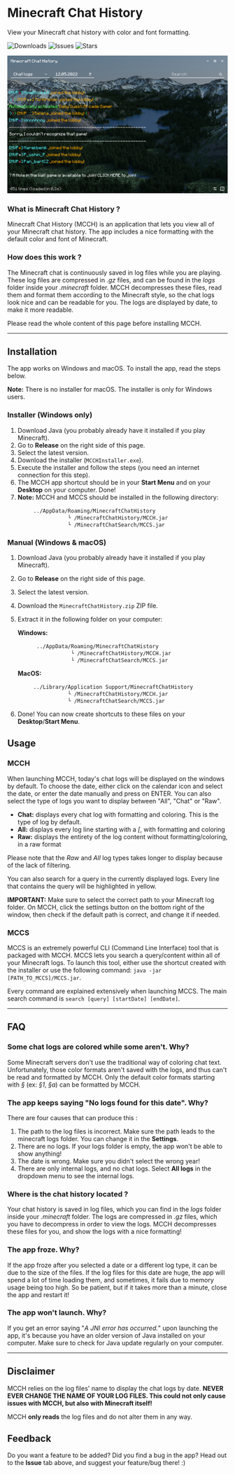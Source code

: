 # Minecraft Chat History
View your Minecraft chat history with color and font formatting.

![Downloads](https://img.shields.io/github/downloads/vincent64/minecraft-chat-history/latest/total)
![Issues](https://img.shields.io/github/issues-raw/vincent64/minecraft-chat-history)
![Stars](https://img.shields.io/github/stars/vincent64/minecraft-chat-history)

![Screenshot](src/resources/screenshot.png)

### What is Minecraft Chat History ?
Minecraft Chat History (MCCH) is an application that lets you view all of your Minecraft chat history. The app includes a nice formatting with the default color and font of Minecraft.

### How does this work ?
The Minecraft chat is continuously saved in log files while you are playing. These log files are compressed in *.gz* files, and can be found in the *logs* folder inside your *.minecraft* folder.
MCCH decompresses these files, read them and format them according to the Minecraft style, so the chat logs look nice and can be readable for you.
The logs are displayed by date, to make it more readable.

Please read the whole content of this page before installing MCCH.

---

## Installation
The app works on Windows and macOS. To install the app, read the steps below.

**Note:** There is no installer for macOS. The installer is only for Windows users.

### Installer (Windows only)
1. Download Java (you probably already have it installed if you play Minecraft).
2. Go to **Release** on the right side of this page.
3. Select the latest version.
4. Download the installer (```MCCHInstaller.exe```).
5. Execute the installer and follow the steps (you need an internet connection for this step).
6. The MCCH app shortcut should be in your **Start Menu** and on your **Desktop** on your computer. Done!
7. **Note:** MCCH and MCCS should be installed in the following directory:
    ```
         ../AppData/Roaming/MinecraftChatHistory
                    └ /MinecraftChatHistory/MCCH.jar
                    └ /MinecraftChatSearch/MCCS.jar
    ```

### Manual (Windows & macOS)
1. Download Java (you probably already have it installed if you play Minecraft).
2. Go to **Release** on the right side of this page.
3. Select the latest version.
4. Download the ```MinecraftChatHistory.zip``` ZIP file.
6. Extract it in the following folder on your computer:

   **Windows:**
   ```
         ../AppData/Roaming/MinecraftChatHistory
                    └ /MinecraftChatHistory/MCCH.jar
                    └ /MinecraftChatSearch/MCCS.jar
    ```
   **MacOS:**
    ```
         ../Library/Application Support/MinecraftChatHistory
                    └ /MinecraftChatHistory/MCCH.jar
                    └ /MinecraftChatSearch/MCCS.jar
    ```
7. Done! You can now create shortcuts to these files on your **Desktop**/**Start Menu**.

## Usage

### MCCH
When launching MCCH, today's chat logs will be displayed on the windows by default. To choose the date, either click on the calendar icon and select the date, or enter the date manually and press on ENTER.
You can also select the type of logs you want to display between "All", "Chat" or "Raw".

- **Chat:** displays every chat log with formatting and coloring. This is the type of log by default.
- **All:** displays every log line starting with a *[*, with formatting and coloring
- **Raw:** displays the entirety of the log content without formatting/coloring, in a raw format

Please note that the *Raw* and *All* log types takes longer to display because of the lack of filtering.

You can also search for a query in the currently displayed logs. Every line that contains the query will be highlighted in yellow.

**IMPORTANT:** Make sure to select the correct path to your Minecraft log folder. On MCCH, click the settings button on the bottom right of the window, then check if the default path is correct, and change it if needed.

### MCCS
MCCS is an extremely powerful CLI (Command Line Interface) tool that is packaged with MCCH.
MCCS lets you search a query/content within all of your Minecraft logs. To launch this tool, either use the shortcut created with the installer or use the following command:
```java -jar [PATH_TO_MCCS]/MCCS.jar```.

Every command are explained extensively when launching MCCS. The main search command is ```search [query] [startDate] [endDate]```.

---

## FAQ

### Some chat logs are colored while some aren't. Why?
Some Minecraft servers don't use the traditional way of coloring chat text. Unfortunately, those color formats aren't saved with the logs, and thus can't be read and formatted by MCCH. Only the default color formats starting with *§* (ex: *§1*, *§a*) can be formatted by MCCH.

### The app keeps saying "No logs found for this date". Why?
There are four causes that can produce this :
1. The path to the log files is incorrect. Make sure the path leads to the minecraft logs folder. You can change it in the **Settings**.
2. There are no logs. If your logs folder is empty, the app won't be able to show anything!
3. The date is wrong. Make sure you didn't select the wrong year!
4. There are only internal logs, and no chat logs. Select **All logs** in the dropdown menu to see the internal logs.

### Where is the chat history located ?
Your chat history is saved in log files, which you can find in the *logs* folder inside your *.minecraft* folder. The logs are compressed in *.gz* files, which you have to decompress in order to view the logs. MCCH decompresses these files for you, and show the logs with a nice formatting!

### The app froze. Why?
If the app froze after you selected a date or a different log type, it can be due to the size of the files. If the log files for this date are huge, the app will spend a lot of time loading them, and sometimes, it fails due to memory usage being too high. So be patient, but if it takes more than a minute, close the app and restart it!

### The app won't launch. Why?
If you get an error saying "*A JNI error has occurred.*" upon launching the app, it's because you have an older version of Java installed on your computer. Make sure to check for Java update regularly on your computer.

---

## Disclaimer
MCCH relies on the log files' name to display the chat logs by date. **NEVER EVER CHANGE THE NAME OF YOUR LOG FILES. This could not only cause issues with MCCH, but also with Minecraft itself!**

MCCH **only reads** the log files and do not alter them in any way.


## Feedback
Do you want a feature to be added? Did you find a bug in the app? Head out to the **Issue** tab above, and suggest your feature/bug there! :)